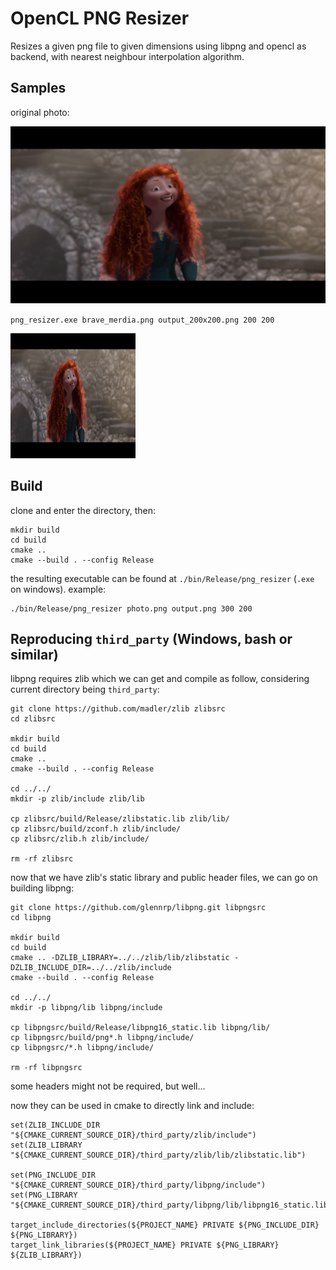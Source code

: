 # OpenCL PNG Resizer

Resizes a given png file to given dimensions using libpng and opencl as backend, with nearest neighbour interpolation algorithm.

## Samples

original photo:

![](https://raw.githubusercontent.com/cthulhu-irl/opencl-png-resizer/main/images/brave_merida.png)

`png_resizer.exe brave_merdia.png output_200x200.png 200 200`

![](https://raw.githubusercontent.com/cthulhu-irl/opencl-png-resizer/main/images/output_200x200.png)

## Build

clone and enter the directory, then:
```
mkdir build
cd build
cmake ..
cmake --build . --config Release
```

the resulting executable can be found at `./bin/Release/png_resizer` (`.exe` on windows).
example:
```
./bin/Release/png_resizer photo.png output.png 300 200
```

## Reproducing `third_party` (Windows, bash or similar)

libpng requires zlib which we can get and compile as follow, considering current directory being `third_party`:
```
git clone https://github.com/madler/zlib zlibsrc
cd zlibsrc

mkdir build
cd build
cmake ..
cmake --build . --config Release

cd ../../
mkdir -p zlib/include zlib/lib

cp zlibsrc/build/Release/zlibstatic.lib zlib/lib/
cp zlibsrc/build/zconf.h zlib/include/
cp zlibsrc/zlib.h zlib/include/

rm -rf zlibsrc
```

now that we have zlib's static library and public header files, we can go on building libpng:
```
git clone https://github.com/glennrp/libpng.git libpngsrc
cd libpng

mkdir build
cd build
cmake .. -DZLIB_LIBRARY=../../zlib/lib/zlibstatic -DZLIB_INCLUDE_DIR=../../zlib/include
cmake --build . --config Release

cd ../../
mkdir -p libpng/lib libpng/include

cp libpngsrc/build/Release/libpng16_static.lib libpng/lib/
cp libpngsrc/build/png*.h libpng/include/
cp libpngsrc/*.h libpng/include/

rm -rf libpngsrc
```
some headers might not be required, but well...

now they can be used in cmake to directly link and include:
```
set(ZLIB_INCLUDE_DIR "${CMAKE_CURRENT_SOURCE_DIR}/third_party/zlib/include")
set(ZLIB_LIBRARY "${CMAKE_CURRENT_SOURCE_DIR}/third_party/zlib/lib/zlibstatic.lib")

set(PNG_INCLUDE_DIR "${CMAKE_CURRENT_SOURCE_DIR}/third_party/libpng/include")
set(PNG_LIBRARY "${CMAKE_CURRENT_SOURCE_DIR}/third_party/libpng/lib/libpng16_static.lib")

target_include_directories(${PROJECT_NAME} PRIVATE ${PNG_INCLUDE_DIR} ${PNG_LIBRARY})
target_link_libraries(${PROJECT_NAME} PRIVATE ${PNG_LIBRARY} ${ZLIB_LIBRARY})
```
